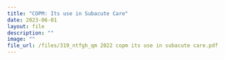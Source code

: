 ```yaml
---
title: "COPM: Its use in Subacute Care"
date: 2023-06-01
layout: file
description: ""
image: ""
file_url: /files/319_ntfgh_qm 2022 copm its use in subacute care.pdf
---
```


